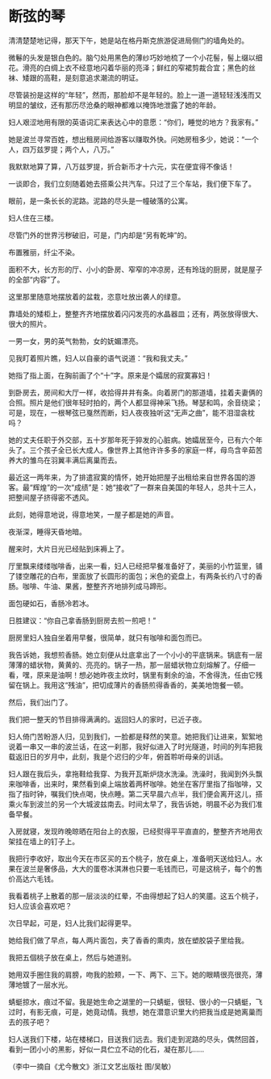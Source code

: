 # 断弦的琴

清清楚楚地记得，那天下午，她是站在格丹斯克旅游促进局侧门的墙角处的。 

微鬈的头发是银白色的。脑勺处用黑色的薄纱巧妙地梳了一个小花髻，髻上缀以细花。滑亮的白绸上衣不经意地闪着华丽的亮泽；鲜红的窄裙剪裁合宜；黑色的丝袜、矮跟的高鞋，是刻意追求潮流的明证。 

尽管装扮是这样的“年轻”，然而，那脸却不是年轻的。脸上一道一道轻轻浅浅而又明显的皱纹，还有那历尽沧桑的眼神都难以掩饰地泄露了她的年龄。 

妇人艰涩地用有限的英语词汇来表达心中的意愿：“你们，睡觉的地方？我家有。” 

她是波兰寻常百姓，想出租房间给游客以赚取外快。问她房租多少，她说：“一个人，四万兹罗提；两个人，八万。” 

我默默地算了算，八万兹罗提，折合新币才十六元，实在便宜得不像话！ 

一谈即合，我们立刻随着她去搭乘公共汽车。只过了三个车站，我们便下车了。 

眼前，是一条长长的泥路。泥路的尽头是一幢破落的公寓。 

妇人住在三楼。 

尽管门外的世界污秽破旧，可是，门内却是“另有乾坤”的。 

布置雅丽，纤尘不染。 

面积不大，长方形的厅、小小的卧房、窄窄的冲凉房，还有玲珑的厨房，就是屋子的全部“内容”了。 

这里那里随意地摆放着的盆栽，恣意吐放出袭人的绿意。 

靠墙处的矮柜上，整整齐齐地摆放着闪闪发亮的水晶器皿；还有，两张放得很大、很大的照片。 

一男一女，男的英气勃勃，女的妩媚漂亮。 

见我盯着照片瞧，妇人以自豪的语气说道：“我和我丈夫。” 

她指了指上面，在胸前画了个“十”字。原来是个孀居的寂寞寡妇！ 

到卧房去，房间和大厅一样，收拾得井井有条。向着房门的那道墙，挂着夫妻俩的合照。照片是他们很年轻时拍的，两个人都显得神采飞扬。琴瑟和鸣，余音绕梁；可是，现在，一根琴弦已戛然而断，妇人夜夜独听这“无声之曲”，能不泪湿衾枕吗？ 

她的丈夫任职于外交部，五十岁那年死于猝发的心脏病。她孀居至今，已有六个年头了。三个孩子全已长大成人。像世界上其他许许多多的家庭一样，母鸟含辛茹苦养大的雏鸟在羽翼丰满后离巢而去。 

最近这一两年来，为了排遣寂寞的情怀，她开始把屋子出租给来自世界各国的游客。最“辉煌”的一次“成绩”是：她“接收”了一群来自美国的年轻人，总共十三人，把整间屋子挤得密不透风。 

此刻，她得意地说，得意地笑，一屋子都是她的声音。 

夜渐深，睡得天昏地暗。 

醒来时，大片日光已经贴到床褥上了。 

厅里飘来缕缕咖啡香，出来一看，妇人已经把早餐准备好了，美丽的小竹篮里，铺了镂空雕花的白布，里面放了长圆形的面包；米色的瓷盘上，有两条长约八寸的香肠。咖啡、牛油、果酱，整整齐齐地排列成马蹄形。 

面包硬如石，香肠冷若冰。 

日胜建议：“你自己拿香肠到厨房去煎一煎吧！” 

厨房里妇人独自坐着用早餐，很简单，就只有咖啡和面包而已。 

我告诉她，我想煎香肠。她立刻便从灶底拿出了一个小小的平底锅来。锅底有一层薄薄的蜡状物，黄黄的、亮亮的。锅子一热，那一层蜡状物立刻熔解了。仔细一看，嘿，原来是油啊！想必她昨夜主炊时，锅里有剩余的油，不舍得洗，任由它残留在锅上。我用这“残油”，把切成薄片的香肠煎得香香的，美美地饱餐一顿。 

然后，我们出门了。 

我们把一整天的节目排得满满的。返回妇人的家时，已近子夜。 

妇人倚门苦盼游人归，见到我们，一脸都是释然的笑意。她把我们让进来，絮絮地说着一串又一串的波兰话，在这一刹那，我好似进入了时光隧道，时间的列车把我载返旧日的岁月中，此刻，我是个迟归的少年，俯首聆听母亲的训话。 

妇人跟在我后头，拿拖鞋给我穿、为我开瓦斯炉烧水洗澡。洗澡时，我闻到外头飘来咖啡香，出来时，果然看到桌上端放着两杯咖啡。她坐在客厅里指了指咖啡，又指了指时钟，嘱我们快点喝，快点睡。第二天早晨六点半，我们便会离开这儿，搭乘火车到波兰的另一个大城波兹南去。时间太早了，我告诉她，明晨不必为我们准备早餐。 

入房就寝，发现昨晚晾晒在阳台上的衣服，已经熨得平平直直的，整整齐齐地用衣架挂在墙上的钉子上。 

我把行李收好，取出今天在市区买的五个桃子，放在桌上，准备明天送给妇人。水果在波兰是奢侈品，大大的蛋卷冰淇淋也只要一毛钱而已，可是这桃子，每个的售价高达六毛钱。 

我看着桃子上散着的那一层淡淡的红晕，不由得想起了妇人的笑靥。这五个桃子，妇人应该会喜欢吧？ 

次日早起，可是，妇人比我们起得更早。 

她给我们做了早点，每人两片面包，夹了香香的熏肉，放在塑胶袋子里给我。 

我把五個桃子放在桌上，然后与她道别。 

她用双手圈住我的肩膀，吻我的脸颊，一下、两下、三下。她的眼睛很亮很亮，薄薄地镀了一层水光。 

蜻蜓掠水，痕过不留。我是她生命之湖里的一只蜻蜓，很轻、很小的一只蜻蜓，飞过时，有影无痕，可是，她竟动情。我想，她在潜意识里大约把我当成是她离巢而去的孩子吧？ 

妇人送我们下楼，站在楼梯口，目送我们远去。我们走到泥路的尽头，偶然回首，看到一团小小的黑影，好似一具伫立不动的化石，凝在那儿…… 

（李中一摘自《尤今散文》浙江文艺出版社 图/吴敏）